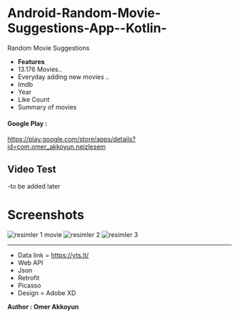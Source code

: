 # Android-Random-Movie-Suggestions-App--Kotlin-
Random Movie Suggestions 
- **Features** 
- 13.176 Movies..
- Everyday adding new movies ..
- Imdb
- Year
- Like Count
- Summary of movies

#### Google Play : 
https://play.google.com/store/apps/details?id=com.omer_akkoyun.neizlesem

## Video Test
-to be added later

# Screenshots
![resimler 1 movie](https://user-images.githubusercontent.com/33864154/64875263-68c7ce80-d655-11e9-97ec-9e7faa213dfc.PNG)
![resimler 2](https://user-images.githubusercontent.com/33864154/64875266-69f8fb80-d655-11e9-87d2-854dec9596c4.png)
![resimler 3](https://user-images.githubusercontent.com/33864154/64875269-6b2a2880-d655-11e9-921f-86a75d805dde.png)



<hr>

- Data link = https://yts.lt/
- Web API
- Json
- Retrofit
- Picasso
- Design = Adobe XD

**Author : Omer Akkoyun**
